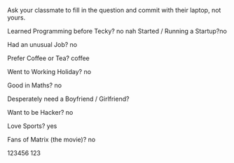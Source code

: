 Ask your classmate to fill in the question and commit with their laptop, not yours.

Learned Programming before Tecky? no
nah
Started / Running a Startup?no

Had an unusual Job? no

Prefer Coffee or Tea? coffee

Went to Working Holiday? no

Good in Maths? no

Desperately need a Boyfriend / Girlfriend?

Want to be Hacker? no

Love Sports? yes

Fans of Matrix (the movie)? no

123456
123
